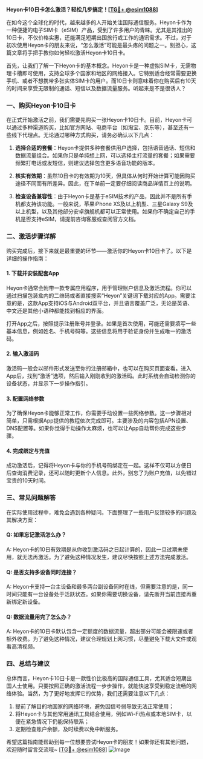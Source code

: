 **Heyon卡10日卡怎么激活？轻松几步搞定！[[TG💪+ @esim1088](https://t.me/s/esim1088)]**

在如今这个全球化的时代，越来越多的人开始关注国际通信服务。Heyon卡作为一种便捷的电子SIM卡（eSIM）产品，受到了许多用户的青睐。尤其是其推出的10日卡，不仅价格实惠，还能满足短期出国旅行或工作的通讯需求。不过，对于初次使用Heyon卡的朋友来说，“怎么激活”可能是最头疼的问题之一。别担心，这篇文章将手把手教你如何轻松激活Heyon卡10日卡。

首先，让我们了解一下Heyon卡的基本概念。Heyon卡是一种虚拟SIM卡，无需物理卡槽即可使用，支持全球多个国家和地区的网络接入。它特别适合经常需要更换手机、或者不想携带多张实体SIM卡的用户。而10日卡则意味着你在购买后有10天的时间来享受无限制的通话、短信以及数据流量服务。听起来是不是很诱人？

### **一、购买Heyon卡10日卡**

在正式开始激活之前，我们需要先购买一张Heyon卡10日卡。目前，Heyon卡可以通过多种渠道购买，比如官方网站、电商平台（如淘宝、京东等），甚至还有一些线下代理点。无论通过哪种方式购买，请务必确认以下几点：

1. **选择合适的套餐**：Heyon卡提供多种套餐供用户选择，包括语音通话、短信和数据流量组合。如果你只是单纯想上网，可以选择主打流量的套餐；如果需要频繁打电话或发短信，则建议选择包含更多语音功能的版本。
   
2. **核实有效期**：虽然10日卡的有效期为10天，但具体从何时开始计算可能因购买途径不同而有所差异。因此，在下单前一定要仔细阅读商品详情页上的说明。

3. **检查设备兼容性**：由于Heyon卡是基于eSIM技术的产品，因此并不是所有手机都支持该功能。一般来说，苹果iPhone XS及以上机型、三星Galaxy S9及以上机型，以及其他部分安卓旗舰机都可以正常使用。如果你不确定自己的手机是否支持eSIM，请提前咨询客服或查阅官方文档。

### **二、激活步骤详解**

购买完成后，接下来就是最重要的环节——激活你的Heyon卡10日卡了。以下是详细的操作指南：

#### **1. 下载并安装配套App**
Heyon卡通常会附带一款专属应用程序，用于管理账户信息及激活流程。你可以通过扫描包装盒内的二维码或者直接搜索“Heyon”关键词下载对应的App。需要注意的是，这款App支持iOS与Android双平台，并且语言覆盖广泛，无论是英语、中文还是其他小语种都能找到相应的界面。

打开App之后，按照提示注册账号并登录。如果是首次使用，可能还需要填写一些基本信息，例如姓名、手机号码等。这些信息将用于验证身份并生成唯一的激活码。

#### **2. 输入激活码**
激活码一般会以邮件形式发送至你的注册邮箱中，也可以在购买页面查看。进入App后，找到“激活”选项，然后输入刚刚收到的激活码。此时系统会自动检测你的设备状态，并显示下一步操作指引。

#### **3. 配置网络参数**
为了确保Heyon卡能够正常工作，你需要手动设置一些网络参数。这一步骤相对简单，只需根据App提供的教程依次完成即可。主要涉及的内容包括APN设置、DNS配置等。如果你觉得手动操作太麻烦，也可以让App自动帮你完成这些步骤。

#### **4. 完成绑定与充值**
成功激活后，记得将Heyon卡与你的手机号码绑定在一起。这样不仅可以方便日后查询消费记录，还可以随时更新个人信息。此外，别忘了为账户充值，以免错过宝贵的10天时间。

### **三、常见问题解答**

在实际使用过程中，难免会遇到各种疑问。下面整理了一些用户反馈较多的问题及其解决方案：

#### **Q: 如果忘记激活怎么办？**
A: Heyon卡的10日有效期是从你收到激活码之日起计算的，因此一旦过期未使用，就无法再激活。为了避免这种情况发生，建议尽快按照上述方法完成激活。

#### **Q: 是否支持多设备同时连接？**
A: Heyon卡支持一台主设备和最多两台副设备同时在线，但需要注意的是，同一时间只能有一台设备处于活跃状态。如果你需要切换设备，请先断开当前连接再重新绑定新设备。

#### **Q: 数据流量用完了怎么办？**
A: Heyon卡的10日卡默认包含一定额度的数据流量，超出部分可能会被限速或者额外收费。为了避免这种情况，建议合理规划上网习惯，尽量避免下载大文件或观看高清视频。

### **四、总结与建议**

总体而言，Heyon卡10日卡是一款性价比极高的国际通信工具，尤其适合短期出国人士使用。只要按照正确的激活流程一步步操作，就能快速享受到稳定流畅的网络体验。当然，为了更好地发挥它的优势，我们还需要注意以下几点：

1. 提前了解目的地国家的网络环境，避免因信号弱导致无法正常使用；
2. 将Heyon卡与其他常用通讯工具结合使用，例如Wi-Fi热点或本地SIM卡，以便在紧急情况下仍能保持联系；
3. 定期检查账户余额，及时续费以免中断服务。

希望这篇指南能帮助到每一位想要尝试Heyon卡的朋友！如果你还有其他问题，欢迎随时留言交流哦~ [[TG💪+ @esim1088](https://t.me/s/esim1088)] ![Image](https://i.postimg.cc/4NQfJmqS/Snipaste-2025-05-13-00-14-12.png)